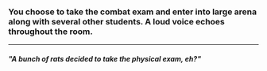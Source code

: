 ### You choose to take the combat exam and enter into large arena along with several other students. A loud voice echoes throughout the room.
---
##### "A bunch of rats decided to take the physical exam, eh?"